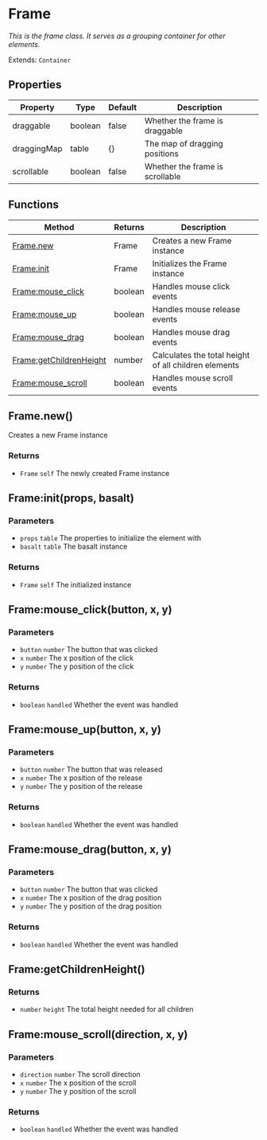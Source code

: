 # Frame
_This is the frame class. It serves as a grouping container for other elements._

Extends: `Container`

## Properties

|Property|Type|Default|Description|
|---|---|---|---|
|draggable|boolean|false|Whether the frame is draggable|
|draggingMap|table|{}|The map of dragging positions|
|scrollable|boolean|false|Whether the frame is scrollable|

## Functions

|Method|Returns|Description|
|---|---|---|
|[Frame.new](#frame-new)|Frame|Creates a new Frame instance|
|[Frame:init](#frame-init-props-basalt)|Frame|Initializes the Frame instance|
|[Frame:mouse_click](#frame-mouse-click-button-x-y)|boolean|Handles mouse click events|
|[Frame:mouse_up](#frame-mouse-up-button-x-y)|boolean|Handles mouse release events|
|[Frame:mouse_drag](#frame-mouse-drag-button-x-y)|boolean|Handles mouse drag events|
|[Frame:getChildrenHeight](#frame-getchildrenheight)|number|Calculates the total height of all children elements|
|[Frame:mouse_scroll](#frame-mouse-scroll-direction-x-y)|boolean|Handles mouse scroll events|

## Frame.new()

Creates a new Frame instance

### Returns
* `Frame` `self` The newly created Frame instance

## Frame:init(props, basalt)
### Parameters
* `props` `table` The properties to initialize the element with
* `basalt` `table` The basalt instance

### Returns
* `Frame` `self` The initialized instance

## Frame:mouse_click(button, x, y)
### Parameters
* `button` `number` The button that was clicked
* `x` `number` The x position of the click
* `y` `number` The y position of the click

### Returns
* `boolean` `handled` Whether the event was handled

## Frame:mouse_up(button, x, y)
### Parameters
* `button` `number` The button that was released
* `x` `number` The x position of the release
* `y` `number` The y position of the release

### Returns
* `boolean` `handled` Whether the event was handled

## Frame:mouse_drag(button, x, y)
### Parameters
* `button` `number` The button that was clicked
* `x` `number` The x position of the drag position
* `y` `number` The y position of the drag position

### Returns
* `boolean` `handled` Whether the event was handled

## Frame:getChildrenHeight()
### Returns
* `number` `height` The total height needed for all children

## Frame:mouse_scroll(direction, x, y)
### Parameters
* `direction` `number` The scroll direction
* `x` `number` The x position of the scroll
* `y` `number` The y position of the scroll

### Returns
* `boolean` `handled` Whether the event was handled
